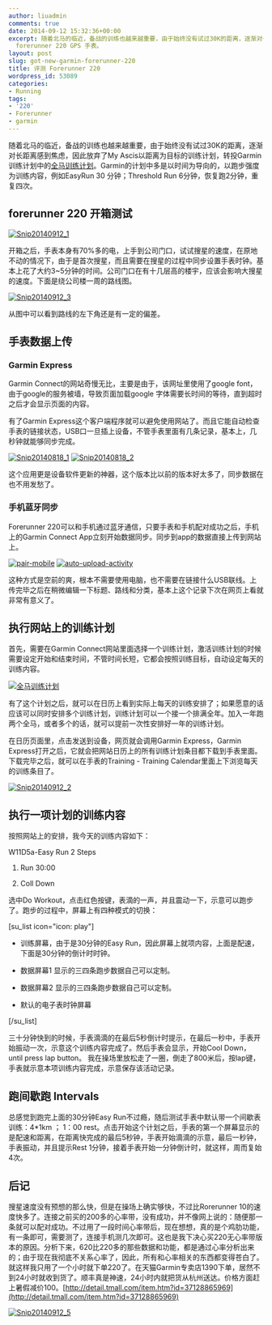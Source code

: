 ```yaml
---
author: liuadmin
comments: true
date: 2014-09-12 15:32:36+00:00
excerpt: 随着北马的临近，备战的训练也越来越重要，由于始终没有试过30K的距离，逐渐对长距离感到焦虑，因此放弃了My Ascis以距离为目标的训练计划，转投Garmin训练计划中的全马训练计划。评测一只
  forerunner 220 GPS 手表。
layout: post
slug: got-new-garmin-forerunner-220
title: 评测 Forerunner 220
wordpress_id: 53089
categories:
- Running
tags:
- '220'
- Forerunner
- garmin
---
```


随着北马的临近，备战的训练也越来越重要，由于始终没有试过30K的距离，逐渐对长距离感到焦虑，因此放弃了My Ascis以距离为目标的训练计划，转投Garmin训练计划中的[全马训练计划](http://www.garmin.com/uk/training)。Garmin的计划中多是以时间为导向的，以跑步强度为训练内容，例如EasyRun 30 分钟；Threshold Run 6分钟，恢复跑2分钟，重复四次。


## forerunner 220 开箱测试


[![Snip20140912_1](http://cdn1.martinliu.cn/wp-content/uploads/2014/09/Snip20140912_1.png)](http://cdn1.martinliu.cn/wp-content/uploads/2014/09/Snip20140912_1.png)

开箱之后，手表本身有70%多的电，上手到公司门口，试试搜星的速度，在原地不动的情况下，由于是首次搜星，而且需要在搜星的过程中同步设置手表时钟。基本上花了大约3~5分钟的时间。公司门口在有十几层高的楼宇，应该会影响大搜星的速度。下面是绕公司楼一周的路线图。

[![Snip20140912_3](http://cdn1.martinliu.cn/wp-content/uploads/2014/09/Snip20140912_3.png)](http://cdn1.martinliu.cn/wp-content/uploads/2014/09/Snip20140912_3.png)

从图中可以看到路线的左下角还是有一定的偏差。


## 手表数据上传




### Garmin Express


Garmin Connect的网站奇慢无比，主要是由于，该网址里使用了google font，由于google的服务被墙，导致页面加载google 字体需要长时间的等待，直到超时之后才会显示页面的内容。

有了Garmin Express这个客户端程序就可以避免使用网站了。而且它能自动检查手表的链接状态，USB口一旦插上设备，不管手表里面有几条记录，基本上，几秒钟就能够同步完成。

[![Snip20140818_1](http://cdn1.martinliu.cn/wp-content/uploads/2014/09/Snip20140818_1-1024x739.png)](http://cdn1.martinliu.cn/wp-content/uploads/2014/09/Snip20140818_1.png) [![Snip20140818_2](http://cdn1.martinliu.cn/wp-content/uploads/2014/09/Snip20140818_2.png)](http://cdn1.martinliu.cn/wp-content/uploads/2014/09/Snip20140818_2.png)



这个应用更是设备软件更新的神器，这个版本比以前的版本好太多了，同步数据在也不用发愁了。


### 手机蓝牙同步


Forerunner 220可以和手机通过蓝牙通信，只要手表和手机配对成功之后，手机上的Garmin Connect App立刻开始数据同步。同步到app的数据直接上传到网站上。

[![pair-mobile](http://cdn1.martinliu.cn/wp-content/uploads/2014/09/pair-mobile-200x300.png)](http://cdn1.martinliu.cn/wp-content/uploads/2014/09/pair-mobile.png) [![auto-upload-activity](http://cdn1.martinliu.cn/wp-content/uploads/2014/09/auto-upload-activity-200x300.png)](http://cdn1.martinliu.cn/wp-content/uploads/2014/09/auto-upload-activity.png)

这种方式是空前的爽，根本不需要使用电脑，也不需要在链接什么USB联线。上传完毕之后在稍微编辑一下标题、路线和分类，基本上这个记录下次在网页上看就非常有意义了。


## 执行网站上的训练计划


首先，需要在Garmin Connect网站里面选择一个训练计划，激活训练计划的时候需要设定开始和结束时间，不管时间长短，它都会按照训练目标，自动设定每天的训练内容。

[![全马训练计划](http://cdn1.martinliu.cn/wp-content/uploads/2014/09/Snip20140912_4-1024x566.png)](http://cdn1.martinliu.cn/wp-content/uploads/2014/09/Snip20140912_4.png)

有了这个计划之后，就可以在日历上看到实际上每天的训练安排了；如果愿意的话应该可以同时安排多个训练计划，训练计划可以一个接一个排满全年。加入一年跑两个全马，或者多个的话，就可以提前一次性安排好一年的训练计划。

在日历页面里，点击发送到设备，网页就会调用Garmin Express，Garmin Express打开之后，它就会把网站日历上的所有训练计划条目都下载到手表里面。下载完毕之后，就可以在手表的Training - Training Calendar里面上下浏览每天的训练条目了。

[![Snip20140912_2](http://cdn1.martinliu.cn/wp-content/uploads/2014/09/Snip20140912_2-1024x566.png)](http://cdn1.martinliu.cn/wp-content/uploads/2014/09/Snip20140912_2.png)


## 执行一项计划的训练内容


按照网站上的安排，我今天的训练内容如下：

W11D5a-Easy Run 2 Steps



	
  1. Run 30:00

	
  2. Coll Down


选中Do Workout，点击红色按键，表滴的一声，并且震动一下，示意可以跑步了。跑步的过程中，屏幕上有四种模式的切换：

[su_list icon="icon: play"]

	
  * 训练屏幕，由于是30分钟的Easy Run，因此屏幕上就项内容，上面是配速，下面是30分钟的倒计时时钟。

	
  * 数据屏幕1 显示的三四条跑步数据自己可以定制。

	
  * 数据屏幕2 显示的三四条跑步数据自己可以定制。

	
  * 默认的电子表时钟屏幕


[/su_list]

三十分钟快到的时候，手表滴滴的在最后5秒倒计时提示，在最后一秒中，手表开始振动一次，示意这个训练内容完成了。然后手表会显示，开始Cool Down，until press lap button。 我在操场里放松走了一圈，倒走了800米后，按lap键，手表就示意本项训练内容完成，示意保存该活动记录。


## 跑间歇跑 Intervals


总感觉到跑完上面的30分钟Easy Run不过瘾，随后测试手表中默认带一个间歇表训练：4*1km ； 1：00 rest。点击开始这个计划之后，手表的第一个屏幕显示的是配速和距离，在距离快完成的最后5秒钟，手表开始滴滴的示意，最后一秒钟，手表振动，并且提示Rest 1分钟，接着手表开始一分钟倒计时，就这样，周而复始4次。


## 后记


搜星速度没有预想的那么快，但是在操场上确实够快，不过比Rorerunner 10的速度快多了。连接之前买的200多的心率带，没有成功，并不像网上说的：随便那一条就可以配对成功。不过用了一段时间心率带后，现在想想，真的是个鸡肋功能，有一条即可，需要测了，连接手机测几次即可。这也是我下决心买220无心率带版本的原因。分析下来，620比220多的那些数据和功能，都是通过心率分析出来的；由于现在我彻底不关系心率了，因此，所有和心率相关的东西都变得苍白了。就这样我只用了一个小时就下单220了。在天猫Garmin专卖店1390下单，居然不到24小时就收到货了。顺丰真是神速，24小时内就把货从杭州送达。价格方面赶上暑假减价100。[http://detail.tmall.com/item.htm?id=37128865969](http://detail.tmall.com/item.htm?id=37128865969)

[![Snip20140912_5](http://cdn1.martinliu.cn/wp-content/uploads/2014/09/Snip20140912_5.png)](http://cdn1.martinliu.cn/wp-content/uploads/2014/09/Snip20140912_5.png)




